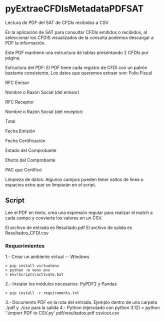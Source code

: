 # pyExtraeCFDIsMetadataPDFSAT

Lectura de PDF del SAT de CFDIs recibidos a CSV

En la aplicación de SAT para consultar CFDIs emitidos o recibidos, al seleccionar los CFDIS visualizados de la consulta podemos descargar a PDF la información.

Este PDF mantiene una estructura de tablas presentando 2 CFDIs por página.

Estructura del PDF: El PDF tiene cada registro de CFDI con un patrón bastante consistente. Los datos que queremos extraer son:
Folio Fiscal

RFC Emisor

Nombre o Razón Social (del emisor)

RFC Receptor

Nombre o Razón Social (del receptor)

Total

Fecha Emisión

Fecha Certificación

Estado del Comprobante

Efecto del Comprobante

PAC que Certificó

Limpieza de datos: Algunos campos pueden tener saltos de línea o espacios extra que se limpiarán en el script.

## Script

Lee el PDF en texto, crea una expresión regular para realizar el match a cada campo y convierte los valores en un CSV.

El archivo de entrada es Resultado.pdf
El archivo de salida es Resultados_CFDI.csv

### Requerimientos

1.- Crear un ambiente virtual
    -- Windows

    > pip install virtualenv
    > python -m venv env
    > env\Scripts\activate.bat 

2.- Instalar los módulos necesarios: PyPDF2 y Pandas

    > pip install -r requirements.txt

3.- Documento PDF en la ruta del entrada. Ejemplo dentro de una carpeta ./pdf y ./csv para la salida
4.- Python (ejecutado con python 3.12)
    > python '.\import PDF to CSV.py' pdf/resultados.pdf csv/out.csv
